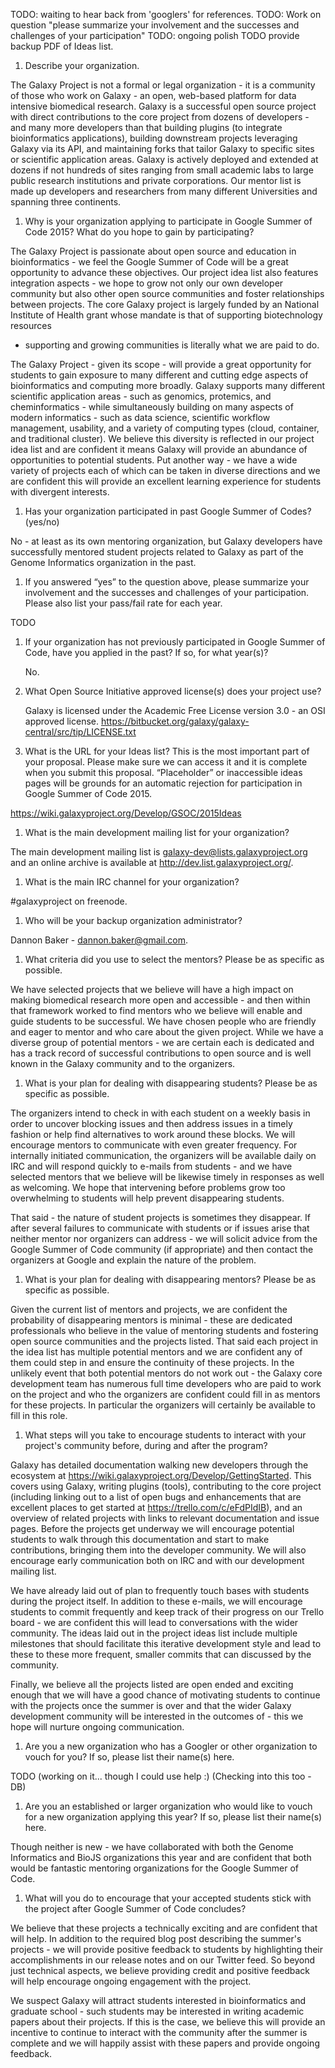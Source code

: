 TODO: waiting to hear back from 'googlers' for references.
TODO: Work on question "please summarize your involvement and the successes and challenges of your participation"
TODO: ongoing polish
TODO provide backup PDF of Ideas list.

1. Describe your organization.

  The Galaxy Project is not a formal or legal organization - it is a community
  of those who work on Galaxy - an open, web-based platform for data intensive
  biomedical research. Galaxy is a successful open source project with direct
  contributions to the core project from dozens of developers - and many more
  developers than that building plugins (to integrate bioinformatics
  applications), building downstream projects leveraging Galaxy via its API,
  and maintaining forks that tailor Galaxy to specific sites or scientific
  application areas. Galaxy is actively deployed and extended at dozens if not
  hundreds of sites ranging from small academic labs to large public research
  institutions and private corporations. Our mentor list is made up developers
  and researchers from many different Universities and spanning three
  continents.

1. Why is your organization applying to participate in Google Summer of Code 2015? What do you hope to gain by participating?

  The Galaxy Project is passionate about open source and education in
  bioinformatics - we feel the Google Summer of Code will be a great
  opportunity to advance these objectives. Our project idea list also features
  integration aspects - we hope to grow not only our own developer community
  but also other open source communities and foster relationships between
  projects. The core Galaxy project is largely funded by an National Institute
  of Health grant whose mandate is that of supporting biotechnology resources
  - supporting and growing communities is literally what we are paid to do.

  The Galaxy Project - given its scope - will provide a great opportunity for
  students to gain exposure to many different and cutting edge aspects of
  bioinformatics and computing more broadly. Galaxy supports many different
  scientific application areas - such as genomics, protemics, and
  cheminformatics - while simultaneously building on many aspects of modern
  informatics - such as data science, scientific workflow management,
  usability, and a variety of computing types (cloud, container, and
  traditional cluster). We believe this diversity is reflected in our project
  idea list and are confident it means Galaxy will provide an abundance of
  opportunities to potential students. Put another way - we have a wide
  variety of projects each of which can be taken in diverse directions and we
  are confident this will provide an excellent learning experience for
  students with divergent interests.


1. Has your organization participated in past Google Summer of Codes? (yes/no)

  No - at least as its own mentoring organization, but Galaxy developers have
  successfully mentored student projects related to Galaxy as part of the
  Genome Informatics organization in the past.

1. If you answered “yes” to the question above, please summarize your involvement and the successes and challenges of your participation. Please also list your pass/fail rate for each year.

  TODO

1. If your organization has not previously participated in Google Summer of Code, have you applied in the past? If so, for what year(s)?

   No.

1. What Open Source Initiative approved license(s) does your project use?

   Galaxy is licensed under the Academic Free License version 3.0 - an OSI approved license. https://bitbucket.org/galaxy/galaxy-central/src/tip/LICENSE.txt

1. What is the URL for your Ideas list? This is the most important part of your proposal. Please make sure we can access it and it is complete when you submit this proposal. “Placeholder” or inaccessible ideas pages will be grounds for an automatic rejection for participation in Google Summer of Code 2015.

  https://wiki.galaxyproject.org/Develop/GSOC/2015Ideas

1. What is the main development mailing list for your organization?

  The main development mailing list is galaxy-dev@lists.galaxyproject.org and
  an online archive is available at http://dev.list.galaxyproject.org/.

1. What is the main IRC channel for your organization?

  #galaxyproject on freenode.

1. Who will be your backup organization administrator?

  Dannon Baker - dannon.baker@gmail.com.

1. What criteria did you use to select the mentors? Please be as specific as possible.

  We have selected projects that we believe will have a high impact on making
  biomedical research more open and accessible - and then within that framework
  worked to find mentors who we believe will enable and guide students to be
  successful. We have chosen people who are friendly and eager to mentor and
  who care about the given project. While we have a diverse group of potential
  mentors - we are certain each is dedicated and has a track record of
  successful contributions to open source and is well known in the Galaxy
  community and to the organizers.

1. What is your plan for dealing with disappearing students? Please be as specific as possible.

  The organizers intend to check in with each student on a weekly basis in
  order to uncover blocking issues and then address issues in a timely fashion
  or help find alternatives to work around these blocks. We will encourage
  mentors to communicate with even greater frequency. For internally initiated
  communication, the organizers will be available daily on IRC and will respond
  quickly to e-mails from students - and we have selected mentors that we
  believe will be likewise timely in responses as well as welcoming. We hope
  that intervening before problems grow too overwhelming to students will help
  prevent disappearing students.

  That said - the nature of student projects is sometimes they disappear. If
  after several failures to communicate with students or if issues arise that
  neither mentor nor organizers can address - we will solicit advice from the
  Google Summer of Code community (if appropriate) and then contact the
  organizers at Google and explain the nature of the problem.

1. What is your plan for dealing with disappearing mentors? Please be as specific as possible.

  Given the current list of mentors and projects, we are confident the
  probability of disappearing mentors is minimal - these are dedicated
  professionals who believe in the value of mentoring students and fostering
  open source communities and the projects listed. That said each project in
  the idea list has multiple potential mentors and we are confident any of them
  could step in and ensure the continuity of these projects. In the unlikely
  event that both potential mentors do not work out - the Galaxy core
  development team has numerous full time developers who are paid to work on
  the project and who the organizers are confident could fill in as mentors for
  these projects. In particular the organizers will certainly be available to
  fill in this role.

1. What steps will you take to encourage students to interact with your project's community before, during and after the program?

  Galaxy has detailed documentation walking new developers through the
  ecosystem at https://wiki.galaxyproject.org/Develop/GettingStarted. This
  covers using Galaxy, writing plugins (tools), contributing to the core
  project (including linking out to a list of open bugs and enhancements that
  are excellent places to get started at https://trello.com/c/eFdPIdIB), and an
  overview of related projects with links to relevant documentation and issue
  pages. Before the projects get underway we will encourage potential students
  to walk through this documentation and start to make contributions, bringing
  them into the developer community. We will also encourage early communication
  both on IRC and with our development mailing list.

  We have already laid out of plan to frequently touch bases with students
  during the project itself. In addition to these e-mails, we will encourage
  students to commit frequently and keep track of their progress on our Trello
  board - we are confident this will lead to conversations with the wider
  community. The ideas laid out in the project ideas list include multiple
  milestones that should facilitate this iterative development style and lead
  to these to these more frequent, smaller commits that can discussed by the
  community.

  Finally, we believe all the projects listed are open ended and exciting
  enough that we will have a good chance of motivating students to continue
  with the projects once the summer is over and that the wider Galaxy
  development community will be interested in the outcomes of - this we hope
  will nurture ongoing communication.

1. Are you a new organization who has a Googler or other organization to vouch for you? If so, please list their name(s) here.

  TODO (working on it... though I could use help :)   (Checking into this too - DB)

1. Are you an established or larger organization who would like to vouch for a new organization applying this year? If so, please list their name(s) here.

  Though neither is new - we have collaborated with both the Genome
  Informatics and BioJS organizations this year and are confident that both
  would be fantastic mentoring organizations for the Google Summer of Code.

1. What will you do to encourage that your accepted students stick with the project after Google Summer of Code concludes?

  We believe that these projects a technically exciting and are confident that
  will help. In addition to the required blog post describing the summer's
  projects - we will provide positive feedback to students by highlighting
  their accomplishments in our release notes and on our Twitter feed. So beyond
  just technical aspects, we believe providing credit and positive feedback
  will help encourage ongoing engagement with the project.

  We suspect Galaxy will attract students interested in bioinformatics and
  graduate school - such students may be interested in writing academic papers
  about their projects. If this is the case, we believe this will provide an
  incentive to continue to interact with the community after the summer is
  complete and we will happily assist with these papers and provide ongoing
  feedback.
